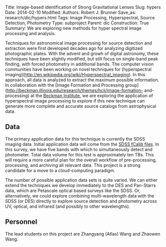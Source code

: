 Title: Image-based identification of Strong Gravitational Lenses
Slug: hypers
Date: 2014-02-10
Modified: 
Authors: Robert J. Brunner
Save_as: research/dic/hypers.html
Tags: Image Processing, Hyperspectral, Source Detection, Photometry
Type: subproject
Parent: dic
Construction: True
Summary: We are exploring new methods for hyper spectral image processing and analysis.

Techniques for astronomical image processing for source detection and
extraction were first developed decades ago for analyzing digitized
photographic plates. With the advent and growh of digital astronomy,
these techniques have been slightly modified, but still focus on
single-band peak finding, with forced photometry in additional bands.
The computer vision communities have been working on novel techniques
for (hyperspectral
imaging](http://en.wikipedia.org/wiki/Hyperspectral_imaging). In this
approach, all data is analyzed to extract the maximum possible
information. In collaboration with the [Image Formation and Processing
group](http://beckman.illinois.edu/research/themes/hcii/image-formation-
and-processing) at the [Beckman Institute](http://beckman.illinois.edu),
we are exploring the application of hyperspectral image processing to
explore if this new technique can generate more complete and accurate
source catalogs from astrophysical data.

## Data

The primary application data for this technique is currently the SDSS
imaging data. Initial application data will come from the [SDSS fCalib
files](https://www.sdss3.org/dr10/imaging/images.php#corr). In this
survey, we have five bands with which to simultaneously detect and
photometer. Total data volume for this test is approximately ten TBs. This will require a
more careful plan for the overall workflow of pre-processing,
processing, and archiving all relevant data. This project is a strong
candidate for a move to a cloud-computing paradigm.

The number of possible application data sets is quite varied. We can
either extend the techniques we develop immediately to the DES and
Pan-Starrs data, which are Petascale optical based surveys like the SDSS. Or,
alternatively, we could explore combining multi-wavelength data with the
SDSS (or DES) directly to explore source detection and photometry across
UV, optical, and infrared (and possibly to other wavelengths).

## Personnel

The lead students on this project are Zhangyang (Atlas) Wang and Zhaowen Wang.


